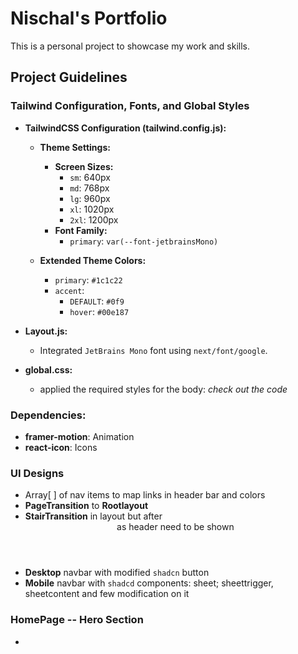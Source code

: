 # Nischal's Portfolio

This is a personal project to showcase my work and skills.

## Project Guidelines

### Tailwind Configuration, Fonts, and Global Styles

- **TailwindCSS Configuration (tailwind.config.js):**

  - **Theme Settings:**

    - **Screen Sizes:**
      - `sm`: 640px
      - `md`: 768px
      - `lg`: 960px
      - `xl`: 1020px
      - `2xl`: 1200px
    - **Font Family:**
      - `primary`: `var(--font-jetbrainsMono)`

  - **Extended Theme Colors:**
    - `primary`: `#1c1c22`
    - `accent`:
      - `DEFAULT`: `#0f9`
      - `hover`: `#00e187`

- **Layout.js:**

  - Integrated `JetBrains Mono` font using `next/font/google`.

- **global.css:**
  - applied the required styles for the body: <i>check out the code</i>

### Dependencies:

- **framer-motion**: Animation
- **react-icon**: Icons

### UI Designs

- Array[ ] of nav items to map links in header bar and colors
- **PageTransition** to **Rootlayout**
- **StairTransition** in layout but after <header> as header need to be shown
- **Desktop** navbar with modified `shadcn` button
- **Mobile** navbar with `shadcd` components: sheet; sheettrigger, sheetcontent and few modification on it

### HomePage -- Hero Section

-  
